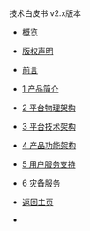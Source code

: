 <div class="sidebar_title icon-product__UCloudStack_v2.x/v1.x">技术白皮书 v2.x版本</div>

* [概览](UCloudStack_v2.x/techwhitepaper/README.md)

* [版权声明](UCloudStack_v2.x/techwhitepaper/copyright.md)

* [前言](UCloudStack_v2.x/techwhitepaper/abstract.md)

* [1 产品简介](UCloudStack_v2.x/techwhitepaper/introduction.md)

* [2 平台物理架构](UCloudStack_v2.x/techwhitepaper/pharch.md)

* [3 平台技术架构](UCloudStack_v2.x/techwhitepaper/techarch.md)

* [4 产品功能架构](UCloudStack_v2.x/techwhitepaper/funarch.md)

* [5 用户服务支持](UCloudStack_v2.x/techwhitepaper/service.md)

* [6 灾备服务](UCloudStack_v2.x/techwhitepaper/recovery.md)

* [返回主页](UCloudStack_v2.x/README.md)
* 

